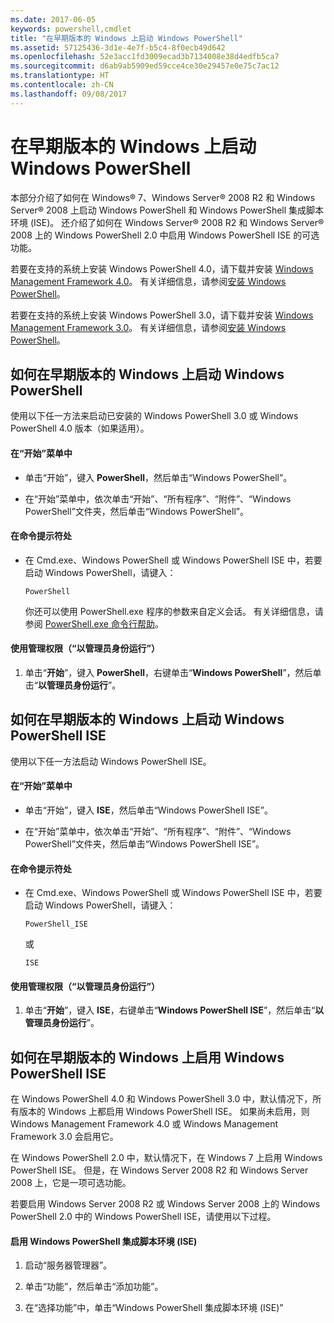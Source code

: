 ```yaml
---
ms.date: 2017-06-05
keywords: powershell,cmdlet
title: "在早期版本的 Windows 上启动 Windows PowerShell"
ms.assetid: 57125436-3d1e-4e7f-b5c4-8f0ecb49d642
ms.openlocfilehash: 52e3acc1fd3009ecad3b7134008e38d4edfb5ca7
ms.sourcegitcommit: d6ab9ab5909ed59cce4ce30e29457e0e75c7ac12
ms.translationtype: HT
ms.contentlocale: zh-CN
ms.lasthandoff: 09/08/2017
---
```

# <a name="starting-windows-powershell-on-earlier-versions-of-windows"></a>在早期版本的 Windows 上启动 Windows PowerShell
本部分介绍了如何在 Windows® 7、Windows Server® 2008 R2 和 Windows Server® 2008 上启动 Windows PowerShell 和 Windows PowerShell 集成脚本环境 (ISE)。 还介绍了如何在 Windows Server® 2008 R2 和 Windows Server® 2008 上的 Windows PowerShell 2.0 中启用 Windows PowerShell ISE 的可选功能。

若要在支持的系统上安装 Windows PowerShell 4.0，请下载并安装 [Windows Management Framework 4.0](http://go.microsoft.com/fwlink/?LinkID=293881)。 有关详细信息，请参阅[安装 Windows PowerShell](Installing-Windows-PowerShell.md)。

若要在支持的系统上安装 Windows PowerShell 3.0，请下载并安装 [Windows Management Framework 3.0](http://go.microsoft.com/fwlink/?LinkID=240290)。 有关详细信息，请参阅[安装 Windows PowerShell](Installing-Windows-PowerShell.md)。

## <a name="how-to-start-windows-powershell-on-earlier-versions-of-windows"></a>如何在早期版本的 Windows 上启动 Windows PowerShell
使用以下任一方法来启动已安装的 Windows PowerShell 3.0 或 Windows PowerShell 4.0 版本（如果适用）。

#### <a name="from-the-start-menu"></a>在“开始”菜单中

- 单击“开始”，键入 **PowerShell**，然后单击“Windows PowerShell”。

- 在“开始”菜单中，依次单击“开始”、“所有程序”、“附件”、“Windows PowerShell”文件夹，然后单击“Windows PowerShell”。

#### <a name="at-the-command-prompt"></a>在命令提示符处

- 在 Cmd.exe、Windows PowerShell 或 Windows PowerShell ISE 中，若要启动 Windows PowerShell，请键入：

    ```
    PowerShell
    ```

    你还可以使用 PowerShell.exe 程序的参数来自定义会话。 有关详细信息，请参阅 [PowerShell.exe 命令行帮助](../core-powershell/console/PowerShell.exe-Command-Line-Help.md)。

#### <a name="with-administrative-privileges-run-as-administrator"></a>使用管理权限（“以管理员身份运行”）

1. 单击“**开始**”，键入 **PowerShell**，右键单击“**Windows PowerShell**”，然后单击“**以管理员身份运行**”。

## <a name="how-to-start-windows-powershell-ise-on-earlier-releases-of-windows"></a>如何在早期版本的 Windows 上启动 Windows PowerShell ISE
使用以下任一方法启动 Windows PowerShell ISE。

#### <a name="from-the-start-menu"></a>在“开始”菜单中

- 单击“开始”，键入 **ISE**，然后单击“Windows PowerShell ISE”。

- 在“开始”菜单中，依次单击“开始”、“所有程序”、“附件”、“Windows PowerShell”文件夹，然后单击“Windows PowerShell ISE”。

#### <a name="at-the-command-prompt"></a>在命令提示符处

- 在 Cmd.exe、Windows PowerShell 或 Windows PowerShell ISE 中，若要启动 Windows PowerShell，请键入：

    ```
    PowerShell_ISE
    ```

    或

    ```
    ISE
    ```

#### <a name="with-administrative-privileges-run-as-administrator"></a>使用管理权限（“以管理员身份运行”）

1. 单击“**开始**”，键入 **ISE**，右键单击“**Windows PowerShell ISE**”，然后单击“**以管理员身份运行**”。

## <a name="how-to-enable-windows-powershell-ise-on-earlier-releases-of-windows"></a>如何在早期版本的 Windows 上启用 Windows PowerShell ISE
在 Windows PowerShell 4.0 和 Windows PowerShell 3.0 中，默认情况下，所有版本的 Windows 上都启用 Windows PowerShell ISE。 如果尚未启用，则 Windows Management Framework 4.0 或 Windows Management Framework 3.0 会启用它。

在 Windows PowerShell 2.0 中，默认情况下，在 Windows 7 上启用 Windows PowerShell ISE。 但是，在 Windows Server 2008 R2 和 Windows Server 2008 上，它是一项可选功能。

若要启用 Windows Server 2008 R2 或 Windows Server 2008 上的 Windows PowerShell 2.0 中的 Windows PowerShell ISE，请使用以下过程。

#### <a name="to-enable-windows-powershell-integrated-scripting-environment-ise"></a>启用 Windows PowerShell 集成脚本环境 (ISE)

1. 启动“服务器管理器”。

2. 单击“功能”，然后单击“添加功能”。

3. 在“选择功能”中，单击“Windows PowerShell 集成脚本环境 (ISE)”

